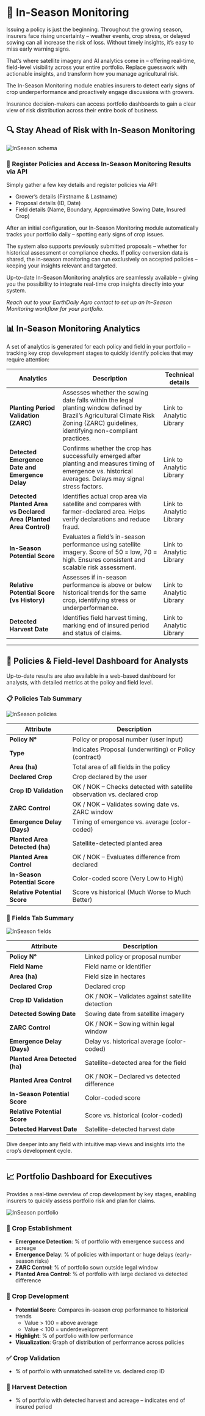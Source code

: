 # 🌾 In-Season Monitoring

Issuing a policy is just the beginning. Throughout the growing season, insurers face rising uncertainty – weather events, crop stress, or delayed sowing can all increase the risk of loss. Without timely insights, it’s easy to miss early warning signs.

That’s where satellite imagery and AI analytics come in – offering real-time, field-level visibility across your entire portfolio. Replace guesswork with actionable insights, and transform how you manage agricultural risk.

The In-Season Monitoring module enables insurers to detect early signs of crop underperformance and proactively engage discussions with growers.

Insurance decision-makers can access portfolio dashboards to gain a clear view of risk distribution across their entire book of business.


## 🔍 Stay Ahead of Risk with In-Season Monitoring
![InSeason schema](../../assets/agro/portfolio-management/InSeason_schema.jpg)

### 🔗 Register Policies and Access In-Season Monitoring Results via API

Simply gather a few key details and register policies via API:

- Grower’s details (Firstname & Lastname)  
- Proposal details (ID, Date)  
- Field details (Name, Boundary, Approximative Sowing Date, Insured Crop)  

After an initial configuration, our In-Season Monitoring module automatically tracks your portfolio daily – spotting early signs of crop issues.

The system also supports previously submitted proposals – whether for historical assessment or compliance checks. If policy conversion data is shared, the in-season monitoring can run exclusively on accepted policies – keeping your insights relevant and targeted.

Up-to-date In-Season Monitoring analytics are seamlessly available – giving you the possibility to integrate real-time crop insights directly into your system.

*Reach out to your EarthDaily Agro contact to set up an In-Season Monitoring workflow for your portfolio.*

## 📊 In-Season Monitoring Analytics

A set of analytics is generated for each policy and field in your portfolio – tracking key crop development stages to quickly identify policies that may require attention:

| **Analytics** | **Description** | **Technical details** |
|---------------|-----------------|------------------------|
| **Planting Period Validation (ZARC)** | Assesses whether the sowing date falls within the legal planting window defined by Brazil’s Agricultural Climate Risk Zoning (ZARC) guidelines, identifying non-compliant practices. | Link to Analytic Library |
| **Detected Emergence Date and Emergence Delay** | Confirms whether the crop has successfully emerged after planting and measures timing of emergence vs. historical averages. Delays may signal stress factors. | Link to Analytic Library |
| **Detected Planted Area vs Declared Area (Planted Area Control)** | Identifies actual crop area via satellite and compares with farmer-declared area. Helps verify declarations and reduce fraud. | Link to Analytic Library |
| **In-Season Potential Score** | Evaluates a field’s in-season performance using satellite imagery. Score of 50 = low, 70 = high. Ensures consistent and scalable risk assessment. | Link to Analytic Library |
| **Relative Potential Score (vs History)** | Assesses if in-season performance is above or below historical trends for the same crop, identifying stress or underperformance. | Link to Analytic Library |
| **Detected Harvest Date** | Identifies field harvest timing, marking end of insured period and status of claims. | Link to Analytic Library |

---

## 🧭 Policies & Field-level Dashboard for Analysts

Up-to-date results are also available in a web-based dashboard for analysts, with detailed metrics at the policy and field level.

### 📋 Policies Tab Summary

![InSeason policies](../../assets/agro/portfolio-management/InSeason_policies.jpg)

| **Attribute** | **Description** |
|---------------|-----------------|
| **Policy N°** | Policy or proposal number (user input) |
| **Type** | Indicates Proposal (underwriting) or Policy (contract) |
| **Area (ha)** | Total area of all fields in the policy |
| **Declared Crop** | Crop declared by the user |
| **Crop ID Validation** | OK / NOK – Checks detected with satellite observation vs. declared crop |
| **ZARC Control** | OK / NOK – Validates sowing date vs. ZARC window |
| **Emergence Delay (Days)** | Timing of emergence vs. average (color-coded) |
| **Planted Area Detected (ha)** | Satellite-detected planted area |
| **Planted Area Control** | OK / NOK – Evaluates difference from declared |
| **In-Season Potential Score** | Color-coded score (Very Low to High) |
| **Relative Potential Score** | Score vs historical (Much Worse to Much Better) |


### 🌾 Fields Tab Summary
![InSeason fields](../../assets/agro/portfolio-management/InSeason_fields.jpg)

| **Attribute** | **Description** |
|---------------|-----------------|
| **Policy N°** | Linked policy or proposal number |
| **Field Name** | Field name or identifier |
| **Area (ha)** | Field size in hectares |
| **Declared Crop** | Declared crop |
| **Crop ID Validation** | OK / NOK – Validates against satellite detection |
| **Detected Sowing Date** | Sowing date from satellite imagery |
| **ZARC Control** | OK / NOK – Sowing within legal window |
| **Emergence Delay (Days)** | Delay vs. historical average (color-coded) |
| **Planted Area Detected (ha)** | Satellite-detected area for the field |
| **Planted Area Control** | OK / NOK – Declared vs detected difference |
| **In-Season Potential Score** | Color-coded score |
| **Relative Potential Score** | Score vs. historical (color-coded) |
| **Detected Harvest Date** | Satellite-detected harvest date |


Dive deeper into any field with intuitive map views and insights into the crop’s development cycle.

---

## 📈 Portfolio Dashboard for Executives
Provides a real-time overview of crop development by key stages, enabling insurers to quickly assess portfolio risk and plan for claims.

![InSeason portfolio](../../assets/agro/portfolio-management/InSeason_portfolio.jpg)

### 🌱 Crop Establishment

- **Emergence Detection**: % of portfolio with emergence success and acreage
- **Emergence Delay**: % of policies with important or huge delays (early-season risks)
- **ZARC Control**: % of portfolio sown outside legal window
- **Planted Area Control**: % of portfolio with large declared vs detected difference

### 🌾 Crop Development

- **Potential Score**: Compares in-season crop performance to historical trends  
  - Value > 100 = above average  
  - Value < 100 = underdevelopment  
- **Highlight**: % of portfolio with low performance  
- **Visualization**: Graph of distribution of performance across policies

### ✅ Crop Validation

- % of portfolio with unmatched satellite vs. declared crop ID

### 🧾 Harvest Detection

- % of portfolio with detected harvest and acreage – indicates end of insured period
